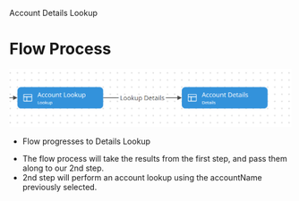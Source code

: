 Account Details Lookup
# Flow Process

<img src="./images/20220725084810.png" class="img-right">

- Flow progresses to Details Lookup

<aside class="notes">
<ul>
<li>The flow process will take the results from the first step, and pass them along to our 2nd step.</li>
<li>2nd step will perform an account lookup using the accountName previously selected.</li>
</ul>
</aside>